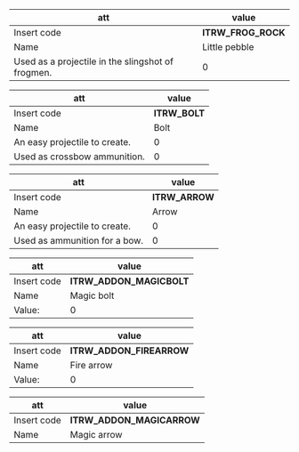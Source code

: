 |att|value|
|-|-|
Insert code|**ITRW_FROG_ROCK**
Name|Little pebble
Used as a projectile in the slingshot of frogmen.|0

|att|value|
|-|-|
Insert code|**ITRW_BOLT**
Name|Bolt
An easy projectile to create.|0
Used as crossbow ammunition.|0

|att|value|
|-|-|
Insert code|**ITRW_ARROW**
Name|Arrow
An easy projectile to create.|0
Used as ammunition for a bow.|0

|att|value|
|-|-|
Insert code|**ITRW_ADDON_MAGICBOLT**
Name|Magic bolt
Value:|0

|att|value|
|-|-|
Insert code|**ITRW_ADDON_FIREARROW**
Name|Fire arrow
Value:|0

|att|value|
|-|-|
Insert code|**ITRW_ADDON_MAGICARROW**
Name|Magic arrow

